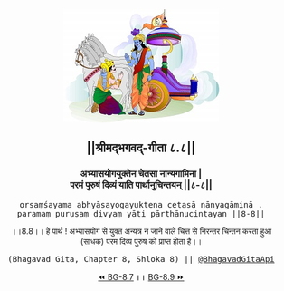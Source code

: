 <center><img src="../../asset/BG.png" alt="#API #bhagavadgitaapi #slok #nodejs #js #api #gitaapi #krishna #hinduism #vedic #ISKCON #shreemadbhagavadgita #technology"/>
<h2>||श्रीमद्‍भगवद्‍-गीता ८.८||</h2>
<h3>अभ्यासयोगयुक्तेन चेतसा नान्यगामिना |<br/>परमं पुरुषं दिव्यं याति पार्थानुचिन्तयन् ||८-८||</h3>
<pre>orsaṃśayama abhyāsayogayuktena cetasā nānyagāminā .<br/>paramaṃ puruṣaṃ divyaṃ yāti pārthānucintayan ||8-8||</pre>
<p>।।8.8।। हे पार्थ ! अभ्यासयोग से युक्त अन्यत्र न जाने वाले चित्त से निरन्तर चिन्तन करता हुआ (साधक) परम दिव्य पुरुष को प्राप्त होता है।।</p>
<pre>(Bhagavad Gita, Chapter 8, Shloka 8) || <a href="https://twitter.com/bhagavadgitaapi">@BhagavadGitaApi</a></pre><a href="../../8/7">⏪  BG-8.7</a><b>        ।।        </b><a href="../../8/9">BG-8.9  ⏩</a></center>